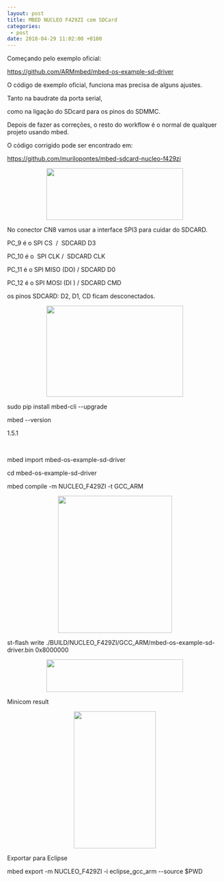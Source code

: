 ```yaml
---
layout: post
title: MBED NUCLEO F429ZI com SDCard
categories:
 - post
date: 2018-04-29 11:02:00 +0100
---
```


Começando pelo exemplo oficial:  

https://github.com/ARMmbed/mbed-os-example-sd-driver  

O código de exemplo oficial, funciona mas precisa de alguns ajustes.  

Tanto na baudrate da porta serial,  

como na ligação do SDcard para os pinos do SDMMC.  

Depois de fazer as correções, o resto do workflow é o normal de qualquer projeto usando mbed.  

  

O código corrigido pode ser encontrado em:  

<https://github.com/murilopontes/mbed-sdcard-nucleo-f429zi>  

  

<div class="separator" style="clear: both; text-align: center;">
<a href="https://2.bp.blogspot.com/-Lz9K1O_BAfk/WuWl2G2iQyI/AAAAAAABicM/KKbhIHyqP5sFY2lxUTyQ0saqssfq6GO1ACLcBGAs/s1600/f429zi-pinout.png" imageanchor="1" style="margin-left: 1em; margin-right: 1em;"><img border="0" data-original-height="167" data-original-width="441" height="121" src="https://2.bp.blogspot.com/-Lz9K1O_BAfk/WuWl2G2iQyI/AAAAAAABicM/KKbhIHyqP5sFY2lxUTyQ0saqssfq6GO1ACLcBGAs/s320/f429zi-pinout.png" width="320"/></a></div>

  

No conector CN8 vamos usar a interface SPI3 para cuidar do SDCARD.  

PC_9 é o SPI CS&nbsp; /&nbsp; SDCARD D3  

PC_10 é o&nbsp; SPI CLK /&nbsp; SDCARD CLK  

PC_11 é o SPI MISO (DO) / SDCARD D0  

PC_12 é o SPI MOSI (DI ) / SDCARD CMD  

os pinos SDCARD: D2, D1, CD ficam desconectados.  

<div class="separator" style="clear: both; text-align: center;">
<a href="https://2.bp.blogspot.com/-MkCMB_uyLDk/WuWn2p69vvI/AAAAAAABicY/fGSz6o2iw9EyjZH7XEn7sI65rMN-curBACLcBGAs/s1600/sdcard-waveshare.png" imageanchor="1" style="margin-left: 1em; margin-right: 1em;"><img border="0" data-original-height="220" data-original-width="329" height="213" src="https://2.bp.blogspot.com/-MkCMB_uyLDk/WuWn2p69vvI/AAAAAAABicY/fGSz6o2iw9EyjZH7XEn7sI65rMN-curBACLcBGAs/s320/sdcard-waveshare.png" width="320"/></a></div>

  

  

sudo pip install mbed-cli --upgrade  

  

mbed --version  

1.5.1  

<div>
<br/></div>

mbed import mbed-os-example-sd-driver  

  

cd mbed-os-example-sd-driver  

  

mbed compile -m NUCLEO_F429ZI -t GCC_ARM  

<div class="separator" style="clear: both; text-align: center;">
<a href="https://3.bp.blogspot.com/-0uIAsZ92qog/WuWaGZswz9I/AAAAAAABibk/qFtRMgn9iLo8KpsFM3zWWmZiSXm7OH9cACLcBGAs/s1600/mbed-sdcard.png" imageanchor="1" style="margin-left: 1em; margin-right: 1em;"><img border="0" data-original-height="673" data-original-width="562" height="320" src="https://3.bp.blogspot.com/-0uIAsZ92qog/WuWaGZswz9I/AAAAAAABibk/qFtRMgn9iLo8KpsFM3zWWmZiSXm7OH9cACLcBGAs/s320/mbed-sdcard.png" width="267"/></a></div>

  

  

st-flash write ./BUILD/NUCLEO_F429ZI/GCC_ARM/mbed-os-example-sd-driver.bin 0x8000000  

<div class="separator" style="clear: both; text-align: center;">
<a href="https://1.bp.blogspot.com/-XaBveMSCzT0/WuWhvNeurlI/AAAAAAABib0/7Vf3BrzBo8wUve8V-9s0gYRJXzuHF9IPwCLcBGAs/s1600/nucleof429zi-flash.png" imageanchor="1" style="margin-left: 1em; margin-right: 1em;"><img border="0" data-original-height="255" data-original-width="1058" height="76" src="https://1.bp.blogspot.com/-XaBveMSCzT0/WuWhvNeurlI/AAAAAAABib0/7Vf3BrzBo8wUve8V-9s0gYRJXzuHF9IPwCLcBGAs/s320/nucleof429zi-flash.png" width="320"/></a></div>

  

Minicom result  

<div class="separator" style="clear: both; text-align: center;">
<a href="https://2.bp.blogspot.com/-7PGYPLZsnx4/WuWjvkc2ljI/AAAAAAABicA/syauT1o97oAJiS6OsCXaJdXb_3W7Bp_GACLcBGAs/s1600/nucleof429zi-sdcard-minicom.png" imageanchor="1" style="margin-left: 1em; margin-right: 1em;"><img border="0" data-original-height="1045" data-original-width="627" height="320" src="https://2.bp.blogspot.com/-7PGYPLZsnx4/WuWjvkc2ljI/AAAAAAABicA/syauT1o97oAJiS6OsCXaJdXb_3W7Bp_GACLcBGAs/s320/nucleof429zi-sdcard-minicom.png" width="192"/></a></div>

  

Exportar para Eclipse  

mbed export -m NUCLEO_F429ZI -i eclipse_gcc_arm --source $PWD  

  